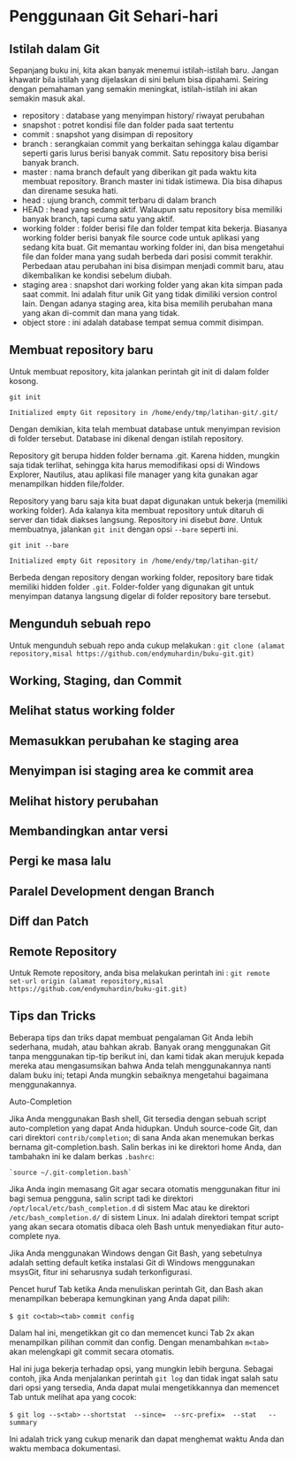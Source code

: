 # Penggunaan Git Sehari-hari #

## Istilah dalam Git ##

Sepanjang buku ini, kita akan banyak menemui istilah-istilah baru.
Jangan khawatir bila istilah yang dijelaskan di sini belum bisa
dipahami. Seiring dengan pemahaman yang semakin meningkat,
istilah-istilah ini akan semakin masuk akal.

-   repository : database yang menyimpan history/ riwayat perubahan
-   snapshot : potret kondisi file dan folder pada saat tertentu
-   commit : snapshot yang disimpan di repository
-   branch : serangkaian commit yang berkaitan sehingga kalau digambar
    seperti garis lurus berisi banyak commit. Satu repository bisa
    berisi banyak branch.
-   master : nama branch default yang diberikan git pada waktu kita
    membuat repository. Branch master ini tidak istimewa. Dia bisa
    dihapus dan direname sesuka hati.
-   head : ujung branch, commit terbaru di dalam branch
-   HEAD : head yang sedang aktif. Walaupun satu repository bisa
    memiliki banyak branch, tapi cuma satu yang aktif.
-   working folder : folder berisi file dan folder tempat kita bekerja.
    Biasanya working folder berisi banyak file source code untuk
    aplikasi yang sedang kita buat. Git memantau working folder ini, dan
    bisa mengetahui file dan folder mana yang sudah berbeda dari posisi
    commit terakhir. Perbedaan atau perubahan ini bisa disimpan menjadi
    commit baru, atau dikembalikan ke kondisi sebelum diubah.
-   staging area : snapshot dari working folder yang akan kita simpan
    pada saat commit. Ini adalah fitur unik Git yang tidak dimiliki
    version control lain. Dengan adanya staging area, kita bisa memilih
    perubahan mana yang akan di-commit dan mana yang tidak.
-   object store : ini adalah database tempat semua commit disimpan.

## Membuat repository baru ##

Untuk membuat repository, kita jalankan perintah git init di dalam
folder kosong.

`git init`

    Initialized empty Git repository in /home/endy/tmp/latihan-git/.git/

Dengan demikian, kita telah membuat database untuk menyimpan revision di
folder tersebut. Database ini dikenal dengan istilah repository.

Repository git berupa hidden folder bernama .git. Karena hidden, mungkin
saja tidak terlihat, sehingga kita harus memodifikasi opsi di Windows
Explorer, Nautilus, atau aplikasi file manager yang kita gunakan agar
menampilkan hidden file/folder.

Repository yang baru saja kita buat dapat digunakan untuk bekerja
(memiliki working folder). Ada kalanya kita membuat repository untuk
ditaruh di server dan tidak diakses langsung. Repository ini disebut
*bare*. Untuk membuatnya, jalankan `git init` dengan opsi `--bare`
seperti ini.

`git init --bare`

    Initialized empty Git repository in /home/endy/tmp/latihan-git/

Berbeda dengan repository dengan working folder, repository bare tidak
memiliki hidden folder `.git`. Folder-folder yang digunakan git untuk
menyimpan datanya langsung digelar di folder repository bare tersebut.
## Mengunduh sebuah repo ##

Untuk mengunduh sebuah repo anda cukup melakukan :
`git clone (alamat repository,misal https://github.com/endymuhardin/buku-git.git)`

## Working, Staging, dan Commit ##

## Melihat status working folder ##

## Memasukkan perubahan ke staging area ##

## Menyimpan isi staging area ke commit area ##

## Melihat history perubahan ##

## Membandingkan antar versi ##

## Pergi ke masa lalu ##

## Paralel Development dengan Branch ##

## Diff dan Patch ##

## Remote Repository ##
Untuk Remote repository, anda bisa melakukan perintah ini :
`git remote set-url origin (alamat repository,misal https://github.com/endymuhardin/buku-git.git)`

## Tips dan Tricks ##


Beberapa tips dan triks dapat membuat pengalaman Git Anda lebih sederhana, mudah, atau bahkan akrab.
Banyak orang menggunakan Git tanpa menggunakan tip-tip berikut ini, 
dan kami tidak akan merujuk kepada mereka atau mengasumsikan bahwa Anda telah menggunakannya nanti dalam buku ini; 
tetapi Anda mungkin sebaiknya mengetahui bagaimana menggunakannya. 

Auto-Completion

Jika Anda menggunakan Bash shell, Git tersedia dengan sebuah script auto-completion yang dapat Anda hidupkan. Unduh source-code Git, dan cari direktori `contrib/completion`; di sana Anda akan menemukan berkas bernama git-completion.bash. Salin berkas ini ke direktori home Anda, dan tambahakn ini ke dalam berkas `.bashrc`:

	`source ~/.git-completion.bash`

Jika Anda ingin memasang Git agar secara otomatis menggunakan fitur ini bagi semua pengguna, salin script tadi ke direktori `/opt/local/etc/bash_completion.d` di sistem Mac atau ke direktori `/etc/bash_completion.d/` di sistem Linux. Ini adalah direktori tempat script yang akan secara otomatis dibaca oleh Bash untuk menyediakan fitur auto-complete nya.

Jika Anda menggunakan Windows dengan Git Bash, yang sebetulnya adalah setting default ketika instalasi Git di Windows menggunakan msysGit, fitur ini seharusnya sudah terkonfigurasi.

Pencet huruf Tab ketika Anda menuliskan perintah Git, dan Bash akan menampilkan beberapa kemungkinan yang Anda dapat pilih:

`$ git co<tab><tab>`
`commit config`

Dalam hal ini, mengetikkan git co dan memencet kunci Tab 2x akan menampilkan pilihan commit dan config. Dengan menambahkan `m<tab>` akan melengkapi git commit secara otomatis.

Hal ini juga bekerja terhadap opsi, yang mungkin lebih berguna. Sebagai contoh, jika Anda menjalankan perintah `git log` dan tidak ingat salah satu dari opsi yang tersedia, Anda dapat mulai mengetikkannya dan memencet Tab untuk melihat apa yang cocok:

`$ git log --s<tab>`
`--shortstat  --since=  --src-prefix=  --stat   --summary`

Ini adalah trick yang cukup menarik dan dapat menghemat waktu Anda dan waktu membaca dokumentasi.




